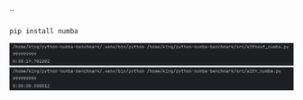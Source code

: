``

`pip install numba`

<img src="media/benchmark_without_numba_jit.png" alt="">


<img src="media/benchmark_with_numba_jit.png" alt ="">
